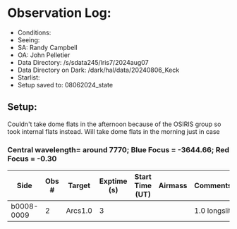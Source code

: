 # Observation Log:

* Conditions: 
* Seeing: 
* SA: Randy Campbell
* OA: John Pelletier
* Data Directory: /s/sdata245/lris7/2024aug07
* Data Directory on Dark: /dark/hal/data/20240806_Keck
* Starlist: 
* Setup saved to: 08062024_state

## Setup: 
Couldn't take dome flats in the afternoon because of the OSIRIS group so took internal flats instead. Will take dome flats in the morning just in case
    
### Central wavelength= around 7770; Blue Focus = -3644.66; Red Focus = -0.30

| Side | Obs #     | Target    | Exptime (s) | Start Time (UT) | Airmass | Comments                                                   |
|------|-----------|-----------|-------------|-----------------|---------|------------------------------------------------------------|
|b0008-0009|2|Arcs1.0        |3| ||1.0 longslit|

